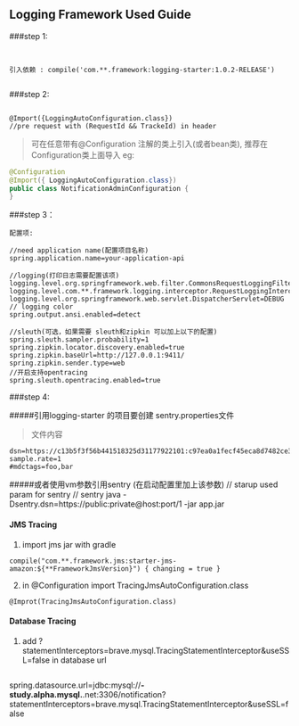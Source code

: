 ## Logging Framework Used Guide

###step 1: 
````


引入依赖 : compile('com.**.framework:logging-starter:1.0.2-RELEASE')


````

###step 2:  
````

@Import({LoggingAutoConfiguration.class})
//pre request with (RequestId && TrackeId) in header

````
> 可在任意带有@Configuration 注解的类上引入(或者bean类), 推荐在Configuration类上面导入
eg: 
```java
@Configuration
@Import({ LoggingAutoConfiguration.class})
public class NotificationAdminConfiguration {
}
```

###step 3：
```` 
配置项:

//need application name(配置项目名称)
spring.application.name=your-application-api

//logging(打印日志需要配置该项)
logging.level.org.springframework.web.filter.CommonsRequestLoggingFilter=debug
logging.level.com.**.framework.logging.interceptor.RequestLoggingInterceptor=debug
logging.level.org.springframework.web.servlet.DispatcherServlet=DEBUG
// logging color
spring.output.ansi.enabled=detect

//sleuth(可选，如果需要 sleuth和zipkin 可以加上以下的配置)
spring.sleuth.sampler.probability=1
spring.zipkin.locator.discovery.enabled=true
spring.zipkin.baseUrl=http://127.0.0.1:9411/
spring.zipkin.sender.type=web
//开启支持opentracing
spring.sleuth.opentracing.enabled=true

````

###step 4: 

#####引用logging-starter 的项目要创建 sentry.properties文件
>文件内容
````$xslt
dsn=https://c13b5f3f56b441518325d31177922101:c97ea0a1fecf45eca8d7482ce3a86ac8@sentry.dev.**.net/
sample.rate=1
#mdctags=foo,bar
````

#####或者使用vm参数引用sentry  (在启动配置里加上该参数)
// starup used param for sentry
// sentry
java -Dsentry.dsn=https://public:private@host:port/1 -jar app.jar


#### JMS Tracing

1. import jms  jar with gradle

````
compile("com.**.framework.jms:starter-jms-amazon:${**FrameworkJmsVersion}") { changing = true }
````
2.  in @Configuration import TracingJmsAutoConfiguration.class

````
@Improt(TracingJmsAutoConfiguration.class)
````

#### Database Tracing

1.  add  ?statementInterceptors=brave.mysql.TracingStatementInterceptor&useSSL=false  in database url

````
````
spring.datasource.url=jdbc:mysql://**-study.alpha.mysql.**.net:3306/notification?statementInterceptors=brave.mysql.TracingStatementInterceptor&useSSL=false
````




